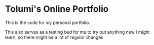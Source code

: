 # Tolumi's Online Portfolio
This is the code for my personal portfolio.

This also serves as a testing bed for me to try out anything new I might learn, so there might be a lot of regular changes
